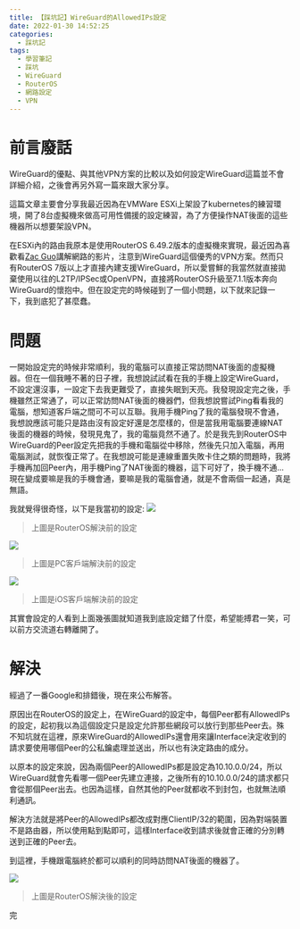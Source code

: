 ```yaml
---
title: 【踩坑記】WireGuard的AllowedIPs設定
date: 2022-01-30 14:52:25
categories:
  - 踩坑記
tags:
  - 學習筆記
  - 踩坑
  - WireGuard
  - RouterOS
  - 網路設定
  - VPN
---
```


# 前言廢話
WireGuard的優點、與其他VPN方案的比較以及如何設定WireGuard這篇並不會詳細介紹，之後會再另外寫一篇來跟大家分享。

這篇文章主要會分享我最近因為在VMWare ESXi上架設了kubernetes的練習環境，開了8台虛擬機來做高可用性備援的設定練習，為了方便操作NAT後面的這些機器所以想要架設VPN。

在ESXi內的路由我原本是使用RouterOS 6.49.2版本的虛擬機來實現，最近因為喜歡看[Zac Guo](https://www.youtube.com/c/ZacGuo)講解網路的影片，注意到WireGuard這個優秀的VPN方案。然而只有RouterOS 7版以上才直接內建支援WireGuard，所以愛嘗鮮的我當然就直接拋棄使用以往的L2TP/IPSec或OpenVPN，直接將RouterOS升級至7.1.1版本奔向WireGuard的懷抱中。但在設定完的時候碰到了一個小問題，以下就來記錄一下，我到底犯了甚麼蠢。
<!-- more -->

# 問題
一開始設定完的時候非常順利，我的電腦可以直接正常訪問NAT後面的虛擬機器。但在一個我睡不著的日子裡，我想說試試看在我的手機上設定WireGuard，不設定還沒事，一設定下去我更難受了，直接失眠到天亮。我發現設定完之後，手機雖然正常通了，可以正常訪問NAT後面的機器們，但我想說嘗試Ping看看我的電腦，想知道客戶端之間可不可以互聯。我用手機Ping了我的電腦發現不會通，我想說應該可能只是路由沒有設定好還是怎麼樣的，但是當我用電腦要連線NAT後面的機器的時候，發現見鬼了，我的電腦竟然不通了。於是我先到RouterOS中WireGuard的Peer設定先把我的手機和電腦從中移除，然後先只加入電腦，再用電腦測試，就恢復正常了。在我想說可能是連線重置失敗卡住之類的問題時，我將手機再加回Peer內，用手機Ping了NAT後面的機器，這下可好了，換手機不通... 現在變成要嘛是我的手機會通，要嘛是我的電腦會通，就是不會兩個一起通，真是無語。

我就覺得很奇怪，以下是我當初的設定:
![](/wireguard-allowedIPs-issues/RouterOS_Before.png)
> 上圖是RouterOS解決前的設定


![](/wireguard-allowedIPs-issues/PC_Before.png)
> 上圖是PC客戶端解決前的設定

![](/wireguard-allowedIPs-issues/iOS_Before.jpg)
> 上圖是iOS客戶端解決前的設定

其實會設定的人看到上面幾張圖就知道我到底設定錯了什麼，希望能搏君一笑，可以前方交流道右轉離開了。

# 解決
經過了一番Google和排錯後，現在來公布解答。

原因出在RouterOS的設定上，在WireGuard的設定中，每個Peer都有AllowedIPs的設定，起初我以為這個設定只是設定允許那些網段可以放行到那些Peer去。殊不知坑就在這裡，原來WireGuard的AllowedIPs還會用來讓Interface決定收到的請求要使用哪個Peer的公私鑰處理並送出，所以也有決定路由的成分。

以原本的設定來說，因為兩個Peer的AllowedIPs都是設定為10.10.0.0/24，所以WireGuard就會先看哪一個Peer先建立連接，之後所有的10.10.0.0/24的請求都只會從那個Peer出去。也因為這樣，自然其他的Peer就都收不到封包，也就無法順利通訊。

解決方法就是將Peer的AllowedIPs都改成對應ClientIP/32的範圍，因為對端裝置不是路由器，所以使用點到點即可，這樣Interface收到請求後就會正確的分別轉送到正確的Peer去。

到這裡，手機跟電腦終於都可以順利的同時訪問NAT後面的機器了。

![](/wireguard-allowedIPs-issues/RouterOS_After.png)
> 上圖是RouterOS解決後的設定

完